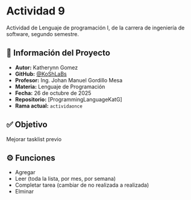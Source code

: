 # Actividad 9

Actividad de Lenguaje de programación I, de la carrera de ingeniería de software, segundo semestre. 



## 📘 Información del Proyecto

- **Autor:** Katherynn Gomez 
- **GitHub:** [@KoShLaBs](https://github.com/KoShLaBs)
- **Profesor:** Ing. Johan Manuel Gordillo Mesa
- **Materia:** Lenguaje de Programación
- **Fecha:** 26 de octubre de 2025
- **Repositorio:** [ProgrammingLanguageKatG]  
- **Rama actual:** `actividaonce` 

## ✅ Objetivo

Mejorar tasklist previo

## ⚙ Funciones

- Agregar
- Leer (toda la lista, por mes, por semana)
- Completar tarea (cambiar de no realizada a realizada)
- Elminar 